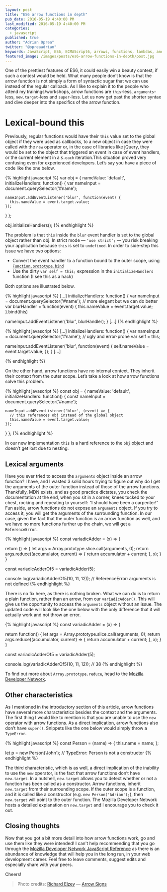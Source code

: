 ```yaml
---
layout: post
title: "ES6 arrow functions in depth"
pub_date: 2016-05-19 4:40:00 PM
last_modified: 2016-05-19 4:40:00 PM
categories:
  - javascript
published: true
author: "Adrian Oprea"
twitter: "@opreaadrian"
keywords: JavaScript, ES6, ECMAScript6, arrows, functions, lambdas, anonymous functions
featured_image: /images/posts/es6-arrow-functions-in-depth/post.jpg
---
```


One of the prettiest features of ES6, it could easily win a beauty contest, if such a contest would be held. What many people don’t know is that the arrow function is not simply a form of syntactic sugar that we can use instead of the regular callback.
As I like to explain it to the people who attend my trainings/workshops, arrow functions are `this`-less, `arguments`-less, `new.target`-less and `super`-less.
Let us now get past the shorter syntax and dive deeper into the specifics of the arrow function.

# Lexical-bound this

Previously, regular functions would have their `this` value set to the global object if they were used as callbacks, to a new object in case they were called with the `new` operator or, in the case of libraries like jQuery, they would be set to the object that triggered an event in case of event handlers, or the current element in a `$.each` iteration.This situation proved very confusing even for experienced developers.
Let’s say you have a piece of code like the one below.

{% highlight javascript %}
var obj = {
  nameValue: 'default',
  initializeHandlers: function() {
    var nameInput = document.querySelector('#name');

    nameInput.addEventListener('blur', function(event) {
      this.nameValue = event.target.value;
    });
  }
};

obj.initializeHandlers();
{% endhighlight %}

The problem is that `this` inside the `blur` event handler is set to the global object rather than obj. In strict mode &mdash; `‘use strict’;` &mdash; you risk breaking your application because `this` is set to `undefined`. In order to side-step this issue we have two options:

- Convert the event handler to a function bound to the outer scope, using [`Function.prototype.bind`](https://developer.mozilla.org/en-US/docs/Web)
- Use the dirty `var self = this;` expression in the `initializeHandlers` function (I see this as a hack)

Both options are illustrated below.

{% highlight javascript %}
[...]
initializeHandlers: function() {
  var nameInput = document.querySelector('#name');
  // more elegant but we can do better
  var blurHandler = function(event) {
    this.nameValue = event.target.value;
  }.bind(this)

  nameInput.addEventListener('blur', blurHandler);
}
[...]
{% endhighlight %}

{% highlight javascript %}
[...]
initializeHandlers: function() {
  var nameInput = document.querySelector('#name');
  // ugly and error-prone
  var self = this;

  nameInput.addEventListener('blur', function(event) {
    self.nameValue = event.target.value;
  });
}
[...]

{% endhighlight %}

On the other hand, arrow functions have no internal context. They inherit their context from the outer scope. Let’s take a look at how arrow functions solve this problem.

{% highlight javascript %}
const obj = {
  nameValue: 'default',
  initializeHandlers: function() {
    const nameInput = document.querySelector('#name');

    nameInput.addEventListener('blur', (event) => {
      // this references obj instead of the global object
      this.nameValue = event.target.value;
    });
  }
};
{% endhighlight %}

In our new implementation `this` is a hard reference to the `obj` object and doesn’t get lost due to nesting.

## Lexical arguments

Have you ever tried to access the `arguments` object inside an arrow function? I have, and I wasted 3 solid hours trying to figure out why do I get the arguments of the outer function instead of those of the arrow functions.
Thankfully, MDN exists, and as good practice dictates, you check the documentation at the end, when you sit in a corner, knees tucked to your chest, rocking and repeating to yourself: “I should have been a carpenter!”
Fun aside, arrow functions do not expose an `arguments` object. If you try to access it, you will get the arguments of the surrounding function. In our case, given the fact that the outer function is an arrow function as well, and we have no more functions further up the chain, we will get a `ReferenceError`.

{% highlight javascript %}
const variadicAdder = (x) => {

  return () => {
    let args = Array.prototype.slice.call(arguments, 0);
    return args.reduce((accumulator, current) => {
      return accumulator + current;
    }, x);
  }
}

const variadicAdderOf5 = variadicAdder(5);

console.log(variadicAdderOf5(10, 11, 12));
// ReferenceError: arguments is not defined
{% endhighlight %}

There is no fix here, as there is nothing broken. What we can do is to return a plain function, rather than an arrow, from our `variadicAdder()`.
This will give us the opportunity to access the `arguments` object without an issue. The updated code will look like the one below with the only difference
that it will actually work and not throw an error.

{% highlight javascript %}
const variadicAdder = (x) => {

  return function() {
    let args = Array.prototype.slice.call(arguments, 0);
    return args.reduce((accumulator, current) => {
      return accumulator + current;
    }, x);
  }
}

const variadicAdderOf5 = variadicAdder(5);

console.log(variadicAdderOf5(10, 11, 12));
// 38
{% endhighlight %}

To find out more about `Array.prototype.reduce`, head to the [Mozilla Developer Network](https://developer.mozilla.org/en-US/docs/Web/JavaScript/Reference/Global_Objects/Array/Reduce).

## Other characteristics
As I mentioned in the introductory section of this article, arrow functions have several more characteristics besides the context and the arguments.
The first thing I would like to mention is that you are unable to use the `new` operator with arrow functions. As a direct implication, arrow functions also don’t have `super()`. Snippets like the one below would simply throw a `TypeError`.

{% highlight javascript %}
const Person = (name) => {
  this.name = name;
};

let p = new Person('John');
// TypeError: Person is not a constructor
{% endhighlight %}

The third characteristic, which is as well, a direct implication of the inability to use the `new` operator, is the fact that arrow functions don’t have `new.target`. In a nutshell, `new.target` allows you to detect whether or not a function has been called as a constructor.
Arrow functions, inherit `new.target` from their surrounding scope. If the outer scope is a function, and it is called like a constructor (e.g. `new Person('Adrian');`), then `new.target` will point to the outer function.
The Mozilla Developer Network hosts a detailed explanation on `new.target` and I encourage you to check it out.

## Closing thoughts

Now that you got a bit more detail into how arrow functions work, go and use them like they were intended!
I can't help recommending that you go through the [Mozilla Developer Network JavaScript Reference](https://developer.mozilla.org/en-US/docs/Web/JavaScript/Reference) as
there is an abundance of knowledge that will help you in the long run, in your web development career.
Feel free to leave comments, suggest edits and especially share with your peers.

Cheers!

> Photo credits:
> [Richard Elzey](https://www.flickr.com/photos/elzey/) &mdash; [Arrow Signs](https://flic.kr/p/9ZDxat)
